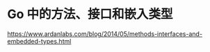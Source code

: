 # Go 中的方法、接口和嵌入类型

https://www.ardanlabs.com/blog/2014/05/methods-interfaces-and-embedded-types.html
